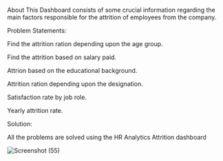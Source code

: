 About
This Dashboard consists of some crucial information regarding the main factors responsible for the attrition of employees from the company.

Problem Statements:

Find the attrition ration depending upon the age group.

Find the attrition based on salary paid.

Attrion based on the educational background.

Attrition ration depending upon the designation.

Satisfaction rate by job role.

Yearly attrition rate.

Solution:

All the problems are solved using the HR Analytics Attrition dashboard

![Screenshot (55)](https://github.com/SankhadipSN99/HR-Analytics-Dashboard-by-Power-BI/assets/150376395/9733be44-4328-4d44-add8-32ccb1858264)
